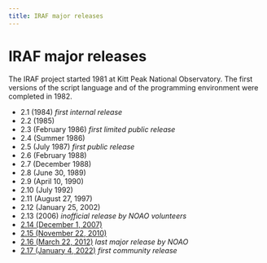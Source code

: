 ```yaml
---
title: IRAF major releases
---
```


# IRAF major releases

The IRAF project started 1981 at Kitt Peak National Observatory. The
first versions of the script language and of the programming
environment were completed in 1982.

* 2.1 (1984) *first internal release*
* 2.2 (1985)
* 2.3 (February 1986) *first limited public release*
* 2.4 (Summer 1986)
* 2.5 (July 1987) *first public release*
* 2.6 (February 1988)
* 2.7 (December 1988)
* 2.8 (June 30, 1989)
* 2.9 (April 10, 1990)
* 2.10 (July 1992)
* 2.11 (August 27, 1997)
* 2.12 (January 25, 2002)
* 2.13 (2006) *inofficial release by NOAO volunteers*
* [2.14 (December 1, 2007)](2.14)
* [2.15 (November 22, 2010)](2.15)
* [2.16 (March 22, 2012)](2.16) *last major release by NOAO*
* [2.17 (January 4, 2022)](/release) *first community release*

